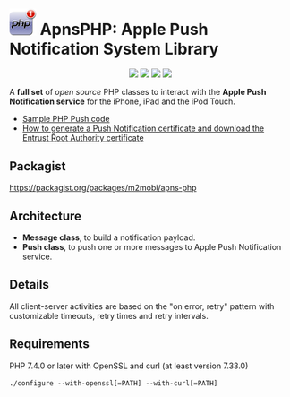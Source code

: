 <img src="doc/logo.png" width="48"> ApnsPHP: Apple Push Notification System Library
==========================

<p align="center">
	<img src="https://poser.pugx.org/m2mobi/apns-php/downloads">
	<img src="https://poser.pugx.org/m2mobi/apns-php/d/monthly">
	<img src="https://poser.pugx.org/m2mobi/apns-php/d/daily">
	<img src="https://poser.pugx.org/m2mobi/apns-php/license">
</p>

A **full set** of *open source* PHP classes to interact with the **Apple Push Notification service** for the iPhone, iPad and the iPod Touch.

- [Sample PHP Push code](sample_push.php)
- [How to generate a Push Notification certificate and download the Entrust Root Authority certificate](doc/CertificateCreation.md)

Packagist
-------

https://packagist.org/packages/m2mobi/apns-php

Architecture
-------

- **Message class**, to build a notification payload.
- **Push class**, to push one or more messages to Apple Push Notification service.

Details
---------

All client-server activities are based on the "on error, retry" pattern with customizable timeouts, retry times and retry intervals.

Requirements
-------------

PHP 7.4.0 or later with OpenSSL and curl (at least version 7.33.0)

```
./configure --with-openssl[=PATH] --with-curl[=PATH]
```
